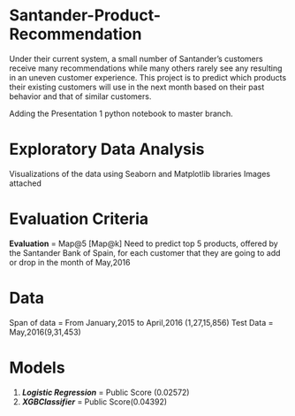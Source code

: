 # Santander-Product-Recommendation
Under their current system, a small number of Santander’s customers receive many recommendations while many others rarely see any resulting in an uneven customer experience. This project is to predict which products their existing customers will use in the next month based on their past behavior and that of similar customers.

Adding the Presentation 1 python notebook to master branch.

Exploratory Data Analysis
=====================================
Visualizations of the data using Seaborn and Matplotlib libraries
Images attached

Evaluation Criteria
=====================================
**Evaluation** =  Map@5 [Map@k]
Need to predict top 5 products, offered by the Santander Bank of Spain, for each customer that they are going to add or drop in the month of May,2016

Data
=====================================
Span of data = From January,2015 to April,2016 (1,27,15,856)
Test Data = May,2016(9,31,453)

Models
=====================================
1. ***Logistic Regression*** = Public Score (0.02572)
2. ***XGBClassifier*** =  Public Score(0.04392)